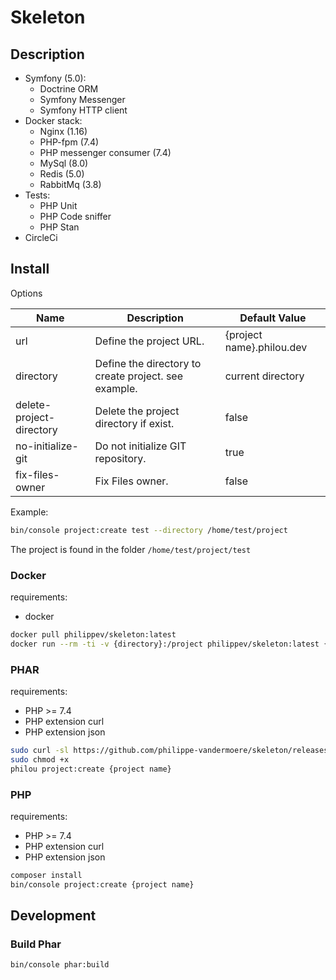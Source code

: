 # Skeleton

## Description

- Symfony (5.0):
  - Doctrine ORM 
  - Symfony Messenger
  - Symfony HTTP client
- Docker stack:
  - Nginx (1.16)
  - PHP-fpm (7.4)
  - PHP messenger consumer (7.4)
  - MySql (8.0)
  - Redis (5.0)
  - RabbitMq (3.8)
- Tests:
  - PHP Unit
  - PHP Code sniffer
  - PHP Stan
- CircleCi

## Install

Options

| Name                     | Description                                          | Default Value             |
|---                       |---                                                   |---                        |
| url                      | Define the project URL.                              | {project name}.philou.dev |
| directory                | Define the directory to create project. see example. | current directory         |
| delete-project-directory | Delete the project directory if exist.               | false                     |
| no-initialize-git        | Do not initialize GIT repository.                    | true                      |
| fix-files-owner          | Fix Files owner.                                     | false                     |

Example:
```bash
bin/console project:create test --directory /home/test/project
```

The project is found in the folder `/home/test/project/test`

### Docker

requirements:
- docker

```bash
docker pull philippev/skeleton:latest
docker run --rm -ti -v {directory}:/project philippev/skeleton:latest {project name}
```

### PHAR

requirements:
- PHP >= 7.4
- PHP extension curl
- PHP extension json

```bash
sudo curl -sl https://github.com/philippe-vandermoere/skeleton/releases/download/0.2.0-rc/philou.phar -o /usr/local/bin/philou
sudo chmod +x 
philou project:create {project name}
```

### PHP

requirements:
- PHP >= 7.4
- PHP extension curl
- PHP extension json

```bash
composer install
bin/console project:create {project name}
```

## Development

### Build Phar

```bash
bin/console phar:build
```
